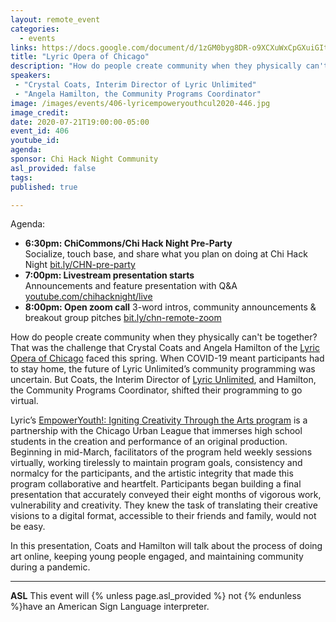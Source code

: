 ```yaml
---
layout: remote_event
categories:
  - events
links: https://docs.google.com/document/d/1zGM0byg8DR-o9XCXuWxCpGXuiGItE9ve-wQRsskOOww/edit?usp=sharing
title: "Lyric Opera of Chicago"
description: "How do people create community when they physically can't be together? That was the challenge that Crystal Coats and Angela Hamilton of the Lyric Opera of Chicago faced this spring. When COVID-19 meant participants had to stay home, the future of Lyric Unlimited’s community programming was uncertain. In this presentation, Coats and Hamilton will talk about the process of doing art online, keeping young people engaged, and maintaining community during a pandemic."
speakers:
 - "Crystal Coats, Interim Director of Lyric Unlimited"
 - "Angela Hamilton, the Community Programs Coordinator"
image: /images/events/406-lyricempoweryouthcul2020-446.jpg
image_credit:
date: 2020-07-21T19:00:00-05:00
event_id: 406
youtube_id: 
agenda: 
sponsor: Chi Hack Night Community
asl_provided: false
tags: 
published: true

---
```


Agenda:

* **6:30pm: ChiCommons/Chi Hack Night Pre-Party**<br />
Socialize, touch base, and share what you plan on doing at Chi Hack Night [bit.ly/CHN-pre-party](https://bit.ly/CHN-pre-party)
* **7:00pm: Livestream presentation starts**<br /> Announcements and feature presentation with Q&A [youtube.com/chihacknight/live](https://youtube.com/chihacknight/live)
* **8:00pm: Open zoom call** 3-word intros, community 
  announcements & breakout group pitches [bit.ly/chn-remote-zoom](https://bit.ly/chn-remote-zoom)

How do people create community when they physically can't be together? That was the challenge that Crystal Coats and Angela Hamilton of the [Lyric Opera of Chicago](https://www.lyricopera.org/) faced this spring. When COVID-19 meant participants had to stay home, the future of Lyric Unlimited’s community programming was uncertain. But Coats, the Interim Director of [Lyric Unlimited](https://www.lyricopera.org/lyric-unlimited/), and Hamilton, the Community Programs Coordinator, shifted their programming to go virtual.

Lyric’s [EmpowerYouth!: Igniting Creativity Through the Arts program](https://www.lyricopera.org/lyric-unlimited/community-programs/empoweryouth/) is a partnership with the Chicago Urban League that immerses high school students in the creation and performance of an original production. Beginning in mid-March, facilitators of the program held weekly sessions virtually, working tirelessly to maintain program goals, consistency and normalcy for the participants, and the artistic integrity that made this program collaborative and heartfelt. Participants began building a final presentation that accurately conveyed their eight months of vigorous work, vulnerability and creativity. They knew the task of translating their creative visions to a digital format, accessible to their friends and family, would not be easy.

In this presentation, Coats and Hamilton will talk about the process of doing art online, keeping young people engaged, and maintaining community during a pandemic.

---

**ASL** This event will {% unless page.asl_provided %} not {% endunless %}have an American Sign Language interpreter.
